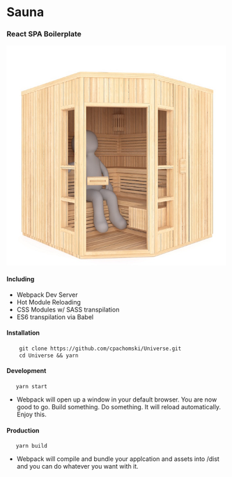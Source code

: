 # Sauna
### React SPA Boilerplate

![Universe default homepage](assets/sauna.jpg)

#### Including
* Webpack Dev Server
* Hot Module Reloading
* CSS Modules w/ SASS transpilation
* ES6 transpilation via Babel

#### Installation
```
    git clone https://github.com/cpachomski/Universe.git
    cd Universe && yarn
 ```
 
 #### Development
 
 ```
    yarn start
 ```
* Webpack will open up a window in your default browser. You are now good to go. Build something. Do something. It will reload automatically. Enjoy this.
 
 #### Production
 ```
    yarn build
```
 * Webpack will compile and bundle your applcation and assets into /dist and you can do whatever you want with it.
 


 


